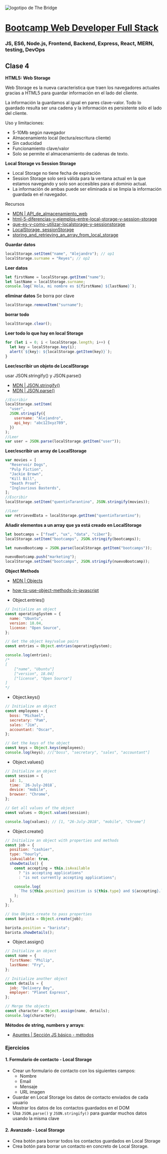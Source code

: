 ![logotipo de The Bridge](https://user-images.githubusercontent.com/27650532/77754601-e8365180-702b-11ea-8bed-5bc14a43f869.png "logotipo de The Bridge")

# [Bootcamp Web Developer Full Stack](https://www.thebridge.tech/bootcamps/bootcamp-fullstack-developer/)

### JS, ES6, Node.js, Frontend, Backend, Express, React, MERN, testing, DevOps

## Clase 4

**HTML5: Web Storage**

Web Storage es la nueva caracteristica que traen los navegadores actuales gracias a HTML5 para guardar información en el lado del cliente.

La información la guardamos al igual en pares clave-valor. Todo lo guardado resulta ser una cadena y la información es persistente sólo el lado del cliente.

Uso y limitaciones:

- 5-10Mb según navegador
- Almacenamiento local (lectura/escritura cliente)
- Sin caducidad
- Funcionamiento clave/valor
- Solo se permite el almacenamiento de cadenas de texto.

**Local Storage vs Session Storage**

- Local Storage no tiene fecha de expiración
- Session Storage solo será válida para la ventana actual en la que estamos navegando y solo son accesibles para el dominio actual.
- La información de ambas puede ser eliminada si se limpia la información guardada en el navegador.

Recursos

- [MDN | API_de_almacenamiento_web](https://developer.mozilla.org/es/docs/Web/API/API_de_almacenamiento_web)
- [html-5-diferencias-y-ejemplos-entre-local-storage-y-session-storage](https://anexsoft.com/html-5-diferencias-y-ejemplos-entre-local-storage-y-session-storage)
- [que-es-y-como-utilizar-localstorage-y-sessionstorage](https://ed.team/blog/que-es-y-como-utilizar-localstorage-y-sessionstorage)
- [LocalStorage, sessionStorage](https://javascript.info/localstorage)
- [storing_and_retrieving_an_array_from_local_storage](https://www.kirupa.com/html5/storing_and_retrieving_an_array_from_local_storage.htm)

**Guardar datos**

```javascript
localStorage.setItem("name", "Alejandro"); // op1
localStorage.surname = "Reyes"; // op2
```

**Leer datos**

```javascript
let firstName = localStorage.getItem("name");
let lastName = localStorage.surname;
console.log(`Hola, mi nombre es ${firstName} ${lastName}`);
```

**eliminar datos**
Se borra por clave

```javascript
localStorage.removeItem("surname");
```

**borrar todo**

```javascript
localStorage.clear();
```

**Leer todo lo que hay en local Storage**

```javascript
for (let i = 0; i < localStorage.length; i++) {
  let key = localStorage.key(i);
  alert(`${key}: ${localStorage.getItem(key)}`);
}
```

**Leer/escribir un objeto de LocalStorage**

usar JSON.stringify() y JSON.parse()

- [MDN | JSON.stringify()](https://developer.mozilla.org/es/docs/Web/JavaScript/Referencia/Objetos_globales/JSON/stringify)
- [MDN | JSON.parse()](https://developer.mozilla.org/es/docs/Web/JavaScript/Referencia/Objetos_globales/JSON/parse)

```javascript
//Escribir
localStorage.setItem(
  "user",
  JSON.stringify({
    username: "Alejandro",
    api_key: "abc123xyz789",
  })
);
//Leer
var user = JSON.parse(localStorage.getItem("user"));
```

**Leer/escribir un array de LocalStorage**

```javascript
var movies = [
  "Reservoir Dogs",
  "Pulp Fiction",
  "Jackie Brown",
  "Kill Bill",
  "Death Proof",
  "Inglourious Basterds",
];
//Escribir
localStorage.setItem("quentinTarantino", JSON.stringify(movies));

//Leer
var retrievedData = localStorage.getItem("quentinTarantino");
```

**Añadir elementos a un array que ya está creado en LocalStorage**

```javascript
let bootcamps = ["fswd", "ux", "data", "ciber"];
localStorage.setItem("bootcamps", JSON.stringify(bootcamps));

let nuevoBootcamp = JSON.parse(localStorage.getItem("bootcamps"));

nuevoBootcamp.push("marketing");
localStorage.setItem("bootcamps", JSON.stringify(nuevoBootcamp));
```

**Object Methods**

- [MDN | Objects](https://developer.mozilla.org/es/docs/Web/JavaScript/Referencia/Objetos_globales/Object)
- [how-to-use-object-methods-in-javascript](https://www.digitalocean.com/community/tutorials/how-to-use-object-methods-in-javascript)

- Object.entries()

```javascript
// Initialize an object
const operatingSystem = {
  name: "Ubuntu",
  version: 18.04,
  license: "Open Source",
};

// Get the object key/value pairs
const entries = Object.entries(operatingSystem);

console.log(entries);
/*
[
    ["name", "Ubuntu"]
    ["version", 18.04]
    ["license", "Open Source"]
]
*/
```

- Object.keys()

```javascript
// Initialize an object
const employees = {
  boss: "Michael",
  secretary: "Pam",
  sales: "Jim",
  accountant: "Oscar",
};

// Get the keys of the object
const keys = Object.keys(employees);
console.log(keys); //["boss", "secretary", "sales", "accountant"]
```

- Object.values()

```javascript
// Initialize an object
const session = {
  id: 1,
  time: `26-July-2018`,
  device: "mobile",
  browser: "Chrome",
};

// Get all values of the object
const values = Object.values(session);

console.log(values); // [1, "26-July-2018", "mobile", "Chrome"]
```

- Object.create()

```javascript
// Initialize an object with properties and methods
const job = {
  position: "cashier",
  type: "hourly",
  isAvailable: true,
  showDetails() {
    const accepting = this.isAvailable
      ? "is accepting applications"
      : "is not currently accepting applications";

    console.log(
      `The ${this.position} position is ${this.type} and ${accepting}.`
    );
  },
};

// Use Object.create to pass properties
const barista = Object.create(job);

barista.position = "barista";
barista.showDetails();
```

- Object.assign()

```javascript
// Initialize an object
const name = {
  firstName: "Philip",
  lastName: "Fry",
};

// Initialize another object
const details = {
  job: "Delivery Boy",
  employer: "Planet Express",
};

// Merge the objects
const character = Object.assign(name, details);
console.log(character);
```

**Métodos de string, numbers y arrays**:

- [Apuntes | Sección JS básico - métodos](https://github.com/TheBridge-FullStackDeveloper/temario-web-app/blob/master/md/bloque03/clase3.md)

### Ejercicios

#### 1. Formulario de contacto - Local Storage

- Crear un formulario de contacto con los siguientes campos:
  - Nombre
  - Email
  - Mensaje
  - URL imagen
- Guardar en Local Storage los datos de contacto enviados de cada usuario
- Mostrar los datos de los contactos guardados en el DOM
- Usa `JSON.parse()` y `JSON.stringify()` para guardar muchos datos usando la misma clave

#### 2. Avanzado - Local Storage

- Crea botón para borrar todos los contactos guardados en Local Storage
- Crea botón para borrar un contacto en concreto de Local Storage.
